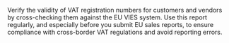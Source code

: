 Verify the validity of VAT registration numbers for customers and vendors by cross-checking them against the EU VIES system. Use this report regularly, and especially before you submit EU sales reports, to ensure compliance with cross-border VAT regulations and avoid reporting errors.